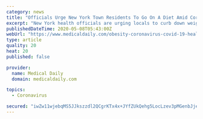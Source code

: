 ```yaml
---
category: news
title: "Officials Urge New York Town Residents To Go On A Diet Amid Coronavirus Outbreak"
excerpt: "New York health officials are urging locals to curb down weight, aware obesity underlying conditions could raise chances of them contracting the COVID-19 virus."
publishedDateTime: 2020-05-08T05:43:00Z
webUrl: "https://www.medicaldaily.com/obesity-coronavirus-covid-19-healthy-huntingon-virtual-workouts-new-york-yoga-452733"
type: article
quality: 20
heat: 20
published: false

provider:
  name: Medical Daily
  domain: medicaldaily.com

topics:
  - Coronavirus

secured: "iwZw11wjebqMS5JJkszzdl2QCgrKTx4x+JYfZUkQehg5LocLzev3pMGenbJjeojMlcRui297M82wbFKwoFpu2SJ68Xz2EU5jAEx0GlDLDG0vVfHhDUVy83JLbUeMRNk9qqoNoCuh67YtTbvx9TNfKDHaEFrJqL5IoZCRKp+RBQHCxZGvJveuvE4WZ9uE+1W2OBum7+xEveysT0EoOtroZl8zjFr/AqIcYxlN9fofcBR42HWiDYS5cYQFFEJUY8dSjan7kwwRuMDmV6ARZQzp8wh37gjw2RDmAPobe3zIdDARca6uI+8+YvNOJI5Sy0SKMe4b4fYLICVS9/5IxUAaz6ZkCCrwPOS9q91OMcc5KgedE7ud3aThptToqFnjfasQLgRJX3hhri5RE10hSpIvhmgyx9w43PB3ChMpccFZw605kysITCFlBZxMhnOcNvPdXyArjE54BFcJQey8n5Hhi8dc8kw34L9b4ZPiG+Ks1vs=;PvZaqwpKxMSIWVpwZHSL1g=="
---
```


